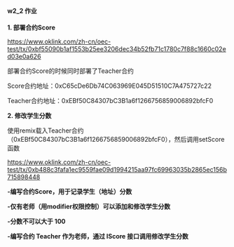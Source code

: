 #### **w2_2 作业**





**1. 部署合约Score**

https://www.oklink.com/zh-cn/oec-test/tx/0xbf55090b1af1553b25ee3206dec34b52fb71c1780c7f88c1660c02ed03e0a626


部署合约Score的时候同时部署了Teacher合约

Score合约地址：0xC65cDe6Db74C063969E045D51510C7A475727c22

Teacher合约地址：0xEBf50C84307bC3B1a6f1266756859006892bfcF0

**2. 修改学生分数**

使用remix载入Teacher合约（0xEBf50C84307bC3B1a6f1266756859006892bfcF0），然后调用setScore函数

https://www.oklink.com/zh-cn/oec-test/tx/0xb488c3fafa1ec9559fae09d1994215aa97fc69963035b2865ec156b715898448







**-编写合约Score，⽤于记录学⽣（地址）分数**

**-仅有⽼师（⽤modifier权限控制）可以添加和修改学⽣分数**

**-分数不可以⼤于 100**

**-编写合约 Teacher 作为⽼师，通过 IScore 接⼝调⽤修改学⽣分数**
